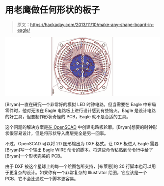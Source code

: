 # 用老鹰做任何形状的板子

> 原文：<https://hackaday.com/2013/11/10/make-any-shape-board-in-eagle/>

![circuit2](img/9a37c00f992cae1265fbcb7628f86682.png)

[Bryan]一直在研究一个非常好的模拟 LED 时钟电路，但当需要在 Eagle 中布局零件时，他对无法在 Eagle 电路板上进行设计感到有些恼火。Eagle 是设计电路的好工具，但要制作形状奇怪的 PCB，Eagle 就不是合适的工具。

这个问题的解决方案是[在 OpenSCAD](http://bryanduxbury.com/2013/11/09/using-an-openscad-shape-as-the-board-outline-in-eagle/) 中创建电路板轮廓。[Bryan]想要的时钟形状很容易设计，但是将形状导入鹰层完全是另一回事。

不过，OpenSCAD 可以将 2D 图形输出为 DXF 格式。让 DXF 板进入 Eagle 需要[Bryan]写一个输出 Eagle WIRE 命令的脚本。将这些命令粘贴到命令行中给了[Bryan]一个形状完美的 PCB。

由于 DXF 被这个星球上的每一个绘图包所支持，[布莱恩]的 20 行脚本也可以用于更复杂的设计。如果你有一个非常复杂的 Illustrator 绘图，它应该是一个 PCB，它不会比通过一个脚本更容易。